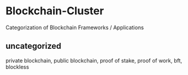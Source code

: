 # Blockchain-Cluster
Categorization of Blockchain Frameworks / Applications

## uncategorized
private blockchain, public blockchain, proof of stake, proof of work, bft, blockless 
